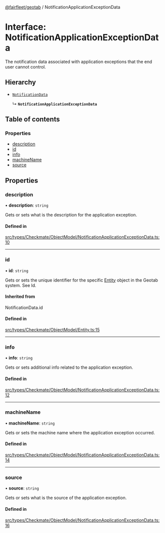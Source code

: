 [@fairfleet/geotab](../README.md) / NotificationApplicationExceptionData

# Interface: NotificationApplicationExceptionData

The notification data associated with application exceptions that the end user cannot control.

## Hierarchy

- [`NotificationData`](../README.md#notificationdata)

  ↳ **`NotificationApplicationExceptionData`**

## Table of contents

### Properties

- [description](NotificationApplicationExceptionData.md#description)
- [id](NotificationApplicationExceptionData.md#id)
- [info](NotificationApplicationExceptionData.md#info)
- [machineName](NotificationApplicationExceptionData.md#machinename)
- [source](NotificationApplicationExceptionData.md#source)

## Properties

### description

• **description**: `string`

Gets or sets what is the description for the application exception.

#### Defined in

[src/types/Checkmate/ObjectModel/NotificationApplicationExceptionData.ts:10](https://github.com/fairfleet/geotab/blob/b682f10/src/types/Checkmate/ObjectModel/NotificationApplicationExceptionData.ts#L10)

___

### id

• **id**: `string`

Gets or sets the unique identifier for the specific [Entity](Entity.md) object in the Geotab system. See Id.

#### Inherited from

NotificationData.id

#### Defined in

[src/types/Checkmate/ObjectModel/Entity.ts:15](https://github.com/fairfleet/geotab/blob/b682f10/src/types/Checkmate/ObjectModel/Entity.ts#L15)

___

### info

• **info**: `string`

Gets or sets additional info related to the application exception.

#### Defined in

[src/types/Checkmate/ObjectModel/NotificationApplicationExceptionData.ts:12](https://github.com/fairfleet/geotab/blob/b682f10/src/types/Checkmate/ObjectModel/NotificationApplicationExceptionData.ts#L12)

___

### machineName

• **machineName**: `string`

Gets or sets the machine name where the application exception occurred.

#### Defined in

[src/types/Checkmate/ObjectModel/NotificationApplicationExceptionData.ts:14](https://github.com/fairfleet/geotab/blob/b682f10/src/types/Checkmate/ObjectModel/NotificationApplicationExceptionData.ts#L14)

___

### source

• **source**: `string`

Gets or sets what is the source of the application exception.

#### Defined in

[src/types/Checkmate/ObjectModel/NotificationApplicationExceptionData.ts:16](https://github.com/fairfleet/geotab/blob/b682f10/src/types/Checkmate/ObjectModel/NotificationApplicationExceptionData.ts#L16)
